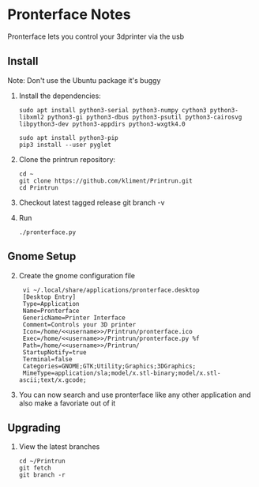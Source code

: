 # Pronterface Notes
Pronterface lets you control your 3dprinter via the usb

## Install
Note: Don't use the Ubuntu package it's buggy

1. Install the dependencies:
    ```
    sudo apt install python3-serial python3-numpy cython3 python3-libxml2 python3-gi python3-dbus python3-psutil python3-cairosvg libpython3-dev python3-appdirs python3-wxgtk4.0

    ```

    ```
    sudo apt install python3-pip
    pip3 install --user pyglet

     ```

2. Clone the printrun repository:
    ```
    cd ~
    git clone https://github.com/kliment/Printrun.git
    cd Printrun
    ```

3. Checkout latest tagged release
    git branch -v
5. Run

       ./pronterface.py

## Gnome Setup
2. Create the gnome configuration file

        vi ~/.local/share/applications/pronterface.desktop
        [Desktop Entry]
        Type=Application
        Name=Pronterface
        GenericName=Printer Interface
        Comment=Controls your 3D printer
        Icon=/home/<<username>>/Printrun/pronterface.ico
        Exec=/home/<<username>>/Printrun/pronterface.py %f
        Path=/home/<<username>>/Printrun/
        StartupNotify=true
        Terminal=false
        Categories=GNOME;GTK;Utility;Graphics;3DGraphics;
        MimeType=application/sla;model/x.stl-binary;model/x.stl-ascii;text/x.gcode;

3. You can now search and use pronterface like any other application and also make a favoriate out of it

## Upgrading
1. View the latest branches

       cd ~/Printrun
       git fetch
       git branch -r

<!--stackedit_data:
eyJoaXN0b3J5IjpbLTE1OTE0NDY5NjIsMTYwODEyMjUzMiwtMT
Q2Nzg4MjQyOCwtMTcyNTM1MzUzOSwtNjg4MDI5NjIxLDEwNTM4
MjgwMjEsLTE3NzIzMzI0OTMsMTMyNDEzMDU2MF19
-->